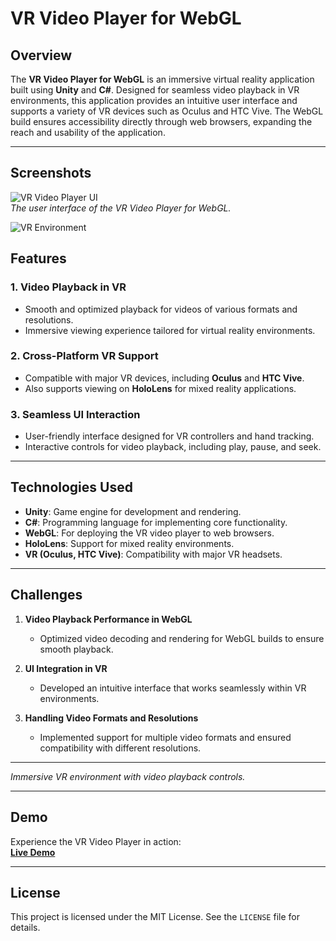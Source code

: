 # VR Video Player for WebGL  

## Overview  
The **VR Video Player for WebGL** is an immersive virtual reality application built using **Unity** and **C#**. Designed for seamless video playback in VR environments, this application provides an intuitive user interface and supports a variety of VR devices such as Oculus and HTC Vive. The WebGL build ensures accessibility directly through web browsers, expanding the reach and usability of the application.  

---
## Screenshots  
![VR Video Player UI](https://github.com/user-attachments/assets/73fb3102-a2a1-44dd-8043-760a35522ed8)  
*The user interface of the VR Video Player for WebGL.*  

![VR Environment](https://github.com/user-attachments/assets/7cfe498d-35f3-424e-a196-768dc8cfc974)  


## Features  
### 1. Video Playback in VR  
- Smooth and optimized playback for videos of various formats and resolutions.  
- Immersive viewing experience tailored for virtual reality environments.  

### 2. Cross-Platform VR Support  
- Compatible with major VR devices, including **Oculus** and **HTC Vive**.  
- Also supports viewing on **HoloLens** for mixed reality applications.  

### 3. Seamless UI Interaction  
- User-friendly interface designed for VR controllers and hand tracking.  
- Interactive controls for video playback, including play, pause, and seek.  

---

## Technologies Used  
- **Unity**: Game engine for development and rendering.  
- **C#**: Programming language for implementing core functionality.  
- **WebGL**: For deploying the VR video player to web browsers.  
- **HoloLens**: Support for mixed reality environments.  
- **VR (Oculus, HTC Vive)**: Compatibility with major VR headsets.  

---

## Challenges  
1. **Video Playback Performance in WebGL**  
   - Optimized video decoding and rendering for WebGL builds to ensure smooth playback.  

2. **UI Integration in VR**  
   - Developed an intuitive interface that works seamlessly within VR environments.  

3. **Handling Video Formats and Resolutions**  
   - Implemented support for multiple video formats and ensured compatibility with different resolutions.  

---


*Immersive VR environment with video playback controls.*  

---

## Demo  
Experience the VR Video Player in action:  
**[Live Demo](https://vrplayerdemo.netlify.app)**  
 

---

## License  
This project is licensed under the MIT License. See the `LICENSE` file for details.  


